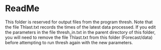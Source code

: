ReadMe
======

This folder is reserved for output files from the program thresh.  Note that the file Thlast.txt records the times of the latest data processed.  If you edit the parameters in the file thresh\_in.txt in the parent directory of this folder, you will need to remove the file Thlast.txt from this folder (Forecast/data) before attempting to run thresh again with the new parameters.
